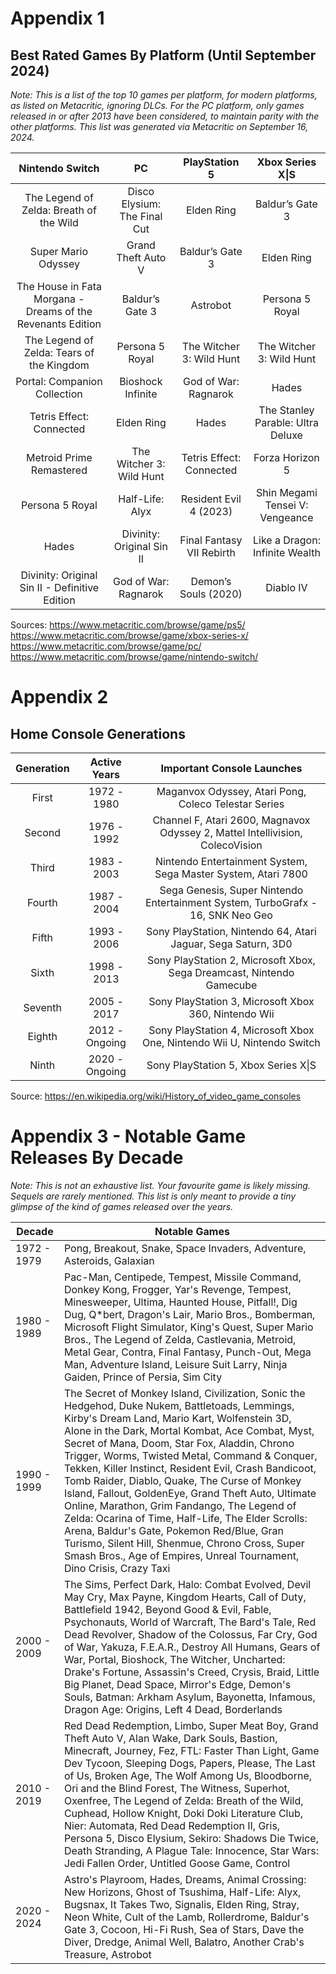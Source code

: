 # Appendix 1 

## Best Rated Games By Platform (Until September 2024)

*Note: This is a list of the top 10 games per platform, for modern platforms, as listed on Metacritic, ignoring DLCs. For the PC platform, only games released in or after 2013 have been considered, to maintain parity with the other platforms. This list was generated via Metacritic on September 16, 2024.*


|                      **Nintendo Switch**                     |            **PC**            |     **PlayStation 5**     |        **Xbox Series X\|S**       |
|:------------------------------------------------------------:|:----------------------------:|:-------------------------:|:---------------------------------:|
| The Legend of Zelda: Breath of the Wild                      | Disco Elysium: The Final Cut | Elden Ring                | Baldur’s Gate 3                   |
| Super Mario Odyssey                                          | Grand Theft Auto V           | Baldur’s Gate 3           | Elden Ring                        |
| The House in Fata Morgana -  Dreams of the Revenants Edition | Baldur’s Gate 3              | Astrobot                  | Persona 5 Royal                   |
| The Legend of Zelda: Tears of the Kingdom                    | Persona 5 Royal              | The Witcher 3: Wild Hunt  | The Witcher 3: Wild Hunt          |
| Portal: Companion Collection                                 | Bioshock Infinite            | God of War: Ragnarok      | Hades                             |
| Tetris Effect: Connected                                     | Elden Ring                   | Hades                     | The Stanley Parable: Ultra Deluxe |
| Metroid Prime Remastered                                     | The Witcher 3: Wild Hunt     | Tetris Effect: Connected  | Forza Horizon 5                   |
| Persona 5 Royal                                              | Half-Life: Alyx              | Resident Evil 4 (2023)    | Shin Megami Tensei V: Vengeance   |
| Hades                                                        | Divinity: Original Sin II    | Final Fantasy VII Rebirth | Like a Dragon: Infinite Wealth    |
| Divinity: Original Sin II -  Definitive Edition              | God of War: Ragnarok         | Demon’s Souls (2020)      | Diablo IV                         |

Sources:
https://www.metacritic.com/browse/game/ps5/
https://www.metacritic.com/browse/game/xbox-series-x/
https://www.metacritic.com/browse/game/pc/
https://www.metacritic.com/browse/game/nintendo-switch/


# Appendix 2 

## Home Console Generations

| **Generation** | **Active Years** |                          **Important Console Launches**                         |
|:--------------:|:----------------:|:-------------------------------------------------------------------------------:|
| First          | 1972 - 1980      | Maganvox Odyssey, Atari Pong, Coleco Telestar Series                            |
| Second         | 1976 - 1992      | Channel F, Atari 2600, Magnavox Odyssey 2, Mattel Intellivision, ColecoVision   |
| Third          | 1983 - 2003      | Nintendo Entertainment System, Sega Master System, Atari 7800                   |
| Fourth         | 1987 - 2004      | Sega Genesis, Super Nintendo Entertainment System, TurboGrafx - 16, SNK Neo Geo |
| Fifth          | 1993 - 2006      | Sony PlayStation, Nintendo 64, Atari Jaguar, Sega Saturn, 3D0                   |
| Sixth          | 1998 - 2013      | Sony PlayStation 2, Microsoft Xbox, Sega Dreamcast, Nintendo Gamecube           |
| Seventh        | 2005 - 2017      | Sony PlayStation 3, Microsoft Xbox 360, Nintendo Wii                            |
| Eighth         | 2012 - Ongoing   | Sony PlayStation 4, Microsoft Xbox One, Nintendo Wii U, Nintendo Switch         |
| Ninth          | 2020 - Ongoing   | Sony PlayStation 5, Xbox Series X\|S                                            |

Source: https://en.wikipedia.org/wiki/History_of_video_game_consoles

# Appendix 3 - Notable Game Releases By Decade

*Note: This is not an exhaustive list. Your favourite game is likely missing. Sequels are rarely mentioned. This list is only meant to provide a tiny glimpse of the kind of games released over the years.*

| **Decade**  | **Notable Games**                                                                                                                                                                                                                                                                                                                                                                                                                                                                                                                                                                                                                                                                                                                                    |
|-------------|------------------------------------------------------------------------------------------------------------------------------------------------------------------------------------------------------------------------------------------------------------------------------------------------------------------------------------------------------------------------------------------------------------------------------------------------------------------------------------------------------------------------------------------------------------------------------------------------------------------------------------------------------------------------------------------------------------------------------------------------------|
| 1972 - 1979 | Pong, Breakout, Snake, Space Invaders, Adventure, Asteroids, Galaxian                                                                                                                                                                                                                                                                                                                                                                                                                                                                                                                                                                                                                                                                                |
| 1980 - 1989 | Pac-Man, Centipede, Tempest, Missile Command, Donkey Kong, Frogger,  Yar's Revenge, Tempest, Minesweeper, Ultima, Haunted House, Pitfall!,  Dig Dug, Q*bert, Dragon's Lair, Mario Bros., Bomberman, Microsoft Flight Simulator, King's Quest, Super Mario Bros., The Legend of Zelda, Castlevania, Metroid,  Metal Gear, Contra, Final Fantasy, Punch-Out, Mega Man, Adventure Island, Leisure Suit Larry, Ninja Gaiden, Prince of Persia, Sim City                                                                                                                                                                                                                                                                                                  |
| 1990 - 1999 | The Secret of Monkey Island, Civilization, Sonic the Hedgehod, Duke Nukem, Battletoads, Lemmings, Kirby's Dream Land, Mario Kart, Wolfenstein 3D, Alone in the Dark, Mortal Kombat, Ace Combat, Myst, Secret of Mana, Doom, Star Fox, Aladdin, Chrono Trigger, Worms, Twisted Metal, Command & Conquer, Tekken, Killer Instinct, Resident Evil, Crash Bandicoot, Tomb Raider, Diablo, Quake, The Curse of Monkey Island, Fallout, GoldenEye, Grand Theft Auto, Ultimate Online, Marathon, Grim Fandango, The Legend of Zelda: Ocarina of Time, Half-Life, The Elder Scrolls: Arena, Baldur's Gate, Pokemon Red/Blue, Gran Turismo, Silent Hill, Shenmue, Chrono Cross, Super Smash Bros., Age of Empires, Unreal Tournament, Dino Crisis, Crazy Taxi |
| 2000 - 2009 | The Sims, Perfect Dark, Halo: Combat Evolved, Devil May Cry, Max Payne, Kingdom Hearts,  Call of Duty, Battlefield 1942, Beyond Good & Evil, Fable, Psychonauts, World of Warcraft, The Bard's Tale,  Red Dead Revolver, Shadow of the Colossus, Far Cry, God of War, Yakuza, F.E.A.R., Destroy All Humans,  Gears of War, Portal, Bioshock, The Witcher, Uncharted: Drake's Fortune, Assassin's Creed, Crysis, Braid, Little Big Planet, Dead Space, Mirror's Edge, Demon's Souls, Batman: Arkham Asylum, Bayonetta, Infamous, Dragon Age: Origins, Left 4 Dead, Borderlands                                                                                                                                                                        |
| 2010 - 2019 | Red Dead Redemption, Limbo, Super Meat Boy, Grand Theft Auto V, Alan Wake, Dark Souls, Bastion, Minecraft,  Journey, Fez, FTL: Faster Than Light, Game Dev Tycoon, Sleeping Dogs, Papers, Please, The Last of Us,  Broken Age, The Wolf Among Us, Bloodborne, Ori and the Blind Forest, The Witness, Superhot, Oxenfree,  The Legend of Zelda: Breath of the Wild, Cuphead, Hollow Knight, Doki Doki Literature Club, Nier: Automata,  Red Dead Redemption II, Gris, Persona 5, Disco Elysium, Sekiro: Shadows Die Twice, Death Stranding,  A Plague Tale: Innocence, Star Wars: Jedi Fallen Order, Untitled Goose Game, Control                                                                                                                     |
| 2020 - 2024 | Astro's Playroom, Hades, Dreams, Animal Crossing: New Horizons, Ghost of Tsushima, Half-Life: Alyx, Bugsnax,  It Takes Two, Signalis, Elden Ring, Stray, Neon White, Cult of the Lamb, Rollerdrome, Baldur's Gate 3, Cocoon,  Hi-Fi Rush, Sea of Stars, Dave the Diver, Dredge, Animal Well, Balatro, Another Crab's Treasure, Astrobot                                                                                                                                                                                                                                                                                                                                                                                                              |